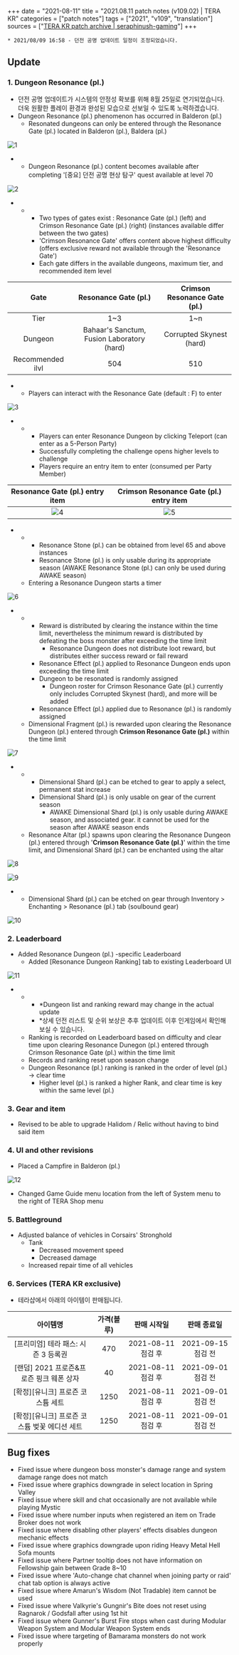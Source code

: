 +++
date = "2021-08-11"
title = "2021.08.11 patch notes (v109.02) | TERA KR"
categories = ["patch notes"]
tags = ["2021", "v109", "translation"]
sources = ["[TERA KR patch archive | seraphinush-gaming](/ko/patch/2021/v109-02)"]
+++

[1]: /images/patch/v109-02_01.png
[2]: /images/patch/v109-02_02.png
[3]: /images/patch/v109-02_03.png
[4]: /images/patch/v109-02_04.png
[5]: /images/patch/v109-02_05.png
[6]: /images/patch/v109-02_06.png
[7]: /images/patch/v109-02_07.png
[8]: /images/patch/v109-02_08.png
[9]: /images/patch/v109-02_09.gif
[10]: /images/patch/v109-02_10.png
[11]: /images/patch/v109-02_11.png
[12]: /images/patch/v109-02_12.png

```
* 2021/08/09 16:58 - 던전 공명 업데이트 일정이 조정되었습니다.
```

## Update

### **1.** Dungeon Resonance (pl.)
- 던전 공명 업데이트가 시스템의 안정성 확보를 위해  8월 25일로 연기되었습니다. 더욱 원활한 플레이 환경과 완성된 모습으로 선보일 수 있도록 노력하겠습니다.
- Dungeon Resonance (pl.) phenomenon has occurred in Balderon (pl.)
  - Resonated dungeons can only be entered through the Resonance Gate (pl.) located in Balderon (pl.), Baldera (pl.)

![1]

- 
  - Dungeon Resonance (pl.) content becomes available after completing '[중요] 던전 공명 현상 탐구' quest available at level 70

![2]

- 
  - 
    - Two types of gates exist : Resonance Gate (pl.) (left) and Crimson Resonance Gate (pl.) (right) (instances available differ between the two gates)
    - 'Crimson Resonance Gate' offers content above highest difficulty (offers exclusive reward not available through the 'Resonance Gate')
    - Each gate differs in the available dungeons, maximum tier, and recommended item level

| Gate | Resonance Gate (pl.) | Crimson Resonance Gate (pl.) |
| :-: | :-: | :-: |
| Tier | 1~3 | 1~n |
| Dungeon | Bahaar's Sanctum, Fusion Laboratory (hard) | Corrupted Skynest (hard) |
| Recommended ilvl | 504 | 510 |

- 
  - Players can interact with the Resonance Gate (default : F) to enter

![3]

- 
  - 
    - Players can enter Resonance Dungeon by clicking Teleport (can enter as a 5-Person Party)
    - Successfully completing the challenge opens higher levels to challenge
    - Players require an entry item to enter (consumed per Party Member)

| Resonance Gate (pl.) entry item | Crimson Resonance Gate (pl.) entry item |
| :-: | :-: |
| ![4] | ![5] |

- 
  - 
    - Resonance Stone (pl.) can be obtained from level 65 and above instances
    - Resonance Stone (pl.) is only usable during its appropriate season (AWAKE Resonance Stone (pl.) can only be used during AWAKE season)
  - Entering a Resonance Dungeon starts a timer

![6]

- 
  - 
    - Reward is distributed by clearing the instance within the time limit, nevertheless the minimum reward is distributed by defeating the boss monster after exceeding the time limit
      - Resonance Dungeon does not distribute loot reward, but distributes either success reward or fail reward
    - Resonance Effect (pl.) applied to Resonance Dungeon ends upon exceeding the time limit
    - Dungeon to be resonated is randomly assigned
      - Dungeon roster for Crimson Resonance Gate (pl.) currently only includes Corrupted Skynest (hard), and more will be added
    - Resonance Effect (pl.) applied due to Resonance (pl.) is randomly assigned
  - Dimensional Fragment (pl.) is rewarded upon clearing the Resonance Dungeon (pl.) entered through **Crimson Resonance Gate (pl.)** within the time limit

![7]

- 
  - 
    - Dimensional Shard (pl.) can be etched to gear to apply a select, permanent stat increase
    - Dimensional Shard (pl.) is only usable on gear of the current season
      - AWAKE Dimensional Shard (pl.) is only usable during AWAKE season, and associated gear. it cannot be used for the season after AWAKE season ends
  - Resonance Altar (pl.) spawns upon clearing the Resonance Dungeon (pl.) entered through '**Crimson Resonance Gate (pl.)**' within the time limit, and Dimensional Shard (pl.) can be enchanted using the altar

![8]

![9]

- 
  - Dimensional Shard (pl.) can be etched on gear through Inventory > Enchanting > Resonance (pl.) tab (soulbound gear)

![10]

### **2.** Leaderboard
- Added Resonance Dungeon (pl.) -specific Leaderboard
  - Added [Resonance Dungeon Ranking] tab to existing Leaderboard UI

![11]

- 
  - 
    - *Dungeon list and ranking reward may change in the actual update
    - *상세 던전 리스트 및 순위 보상은 추후 업데이트 이후 인게임에서 확인해 보실 수 있습니다.
  - Ranking is recorded on Leaderboard based on difficulty and clear time upon clearing Resonance Dunegon (pl.) entered through Crimson Resonance Gate (pl.) within the time limit
  - Records and ranking reset upon season change
  - Dungeon Resonance (pl.) ranking is ranked in the order of level (pl.) -> clear time
    - Higher level (pl.) is ranked a higher Rank, and clear time is key within the same level (pl.)

### **3.** Gear and item
- Revised to be able to upgrade Halidom / Relic without having to bind said item

### **4.** UI and other revisions
- Placed a Campfire in Balderon (pl.)

![12]

- Changed Game Guide menu location from the left of System menu to the right of TERA Shop menu

### **5.** Battleground
- Adjusted balance of vehicles in Corsairs' Stronghold
  - Tank
    - Decreased movement speed
    - Decreased damage
  - Increased repair time of all vehicles

### **6.** Services (TERA KR exclusive)
- 테라샵에서 아래의 아이템이 판매됩니다.

| 아이템명 | 가격(블루) | 판매 시작일 | 판매 종료일 |
| :-: | :-: | :-: | :-: |
| [프리미엄] 테라 패스: 시즌 3 등록권 | 470 | 2021-08-11 점검 후 | 2021-09-15 점검 전 |
| [랜덤] 2021 프로즌&프로즌 핑크 웨폰 상자 | 40 | 2021-08-11 점검 후 | 2021-09-01 점검 전 |
| [확정][유니크] 프로즌 코스튬 세트 | 1250 | 2021-08-11 점검 후 | 2021-09-01 점검 전 |
| [확정][유니크] 프로즌 코스튬 벚꽃 에디션 세트 | 1250 | 2021-08-11 점검 후 | 2021-09-01 점검 전 |

## Bug fixes

- Fixed issue where dungeon boss monster's damage range and system damage range does not match 
- Fixed issue where graphics downgrade in select location in Spring Valley
- Fixed issue where skill and chat occasionally are not available while playing Mystic
- Fixed issue where number inputs when registered an item on Trade Broker does not work
- Fixed issue where disabling other players' effects disables dungeon mechanic effects
- Fixed issue where graphics downgrade upon riding Heavy Metal Hell Sofa mounts
- Fixed issue where Partner tooltip does not have information on Fellowship gain between Grade 8~10
- Fixed issue where 'Auto-change chat channel when joining party or raid' chat tab option is always active
- Fixed issue where Amarun's Wisdom (Not Tradable) item cannot be used
- Fixed issue where Valkyrie's Gungnir's Bite does not reset using Ragnarok / Godsfall after using 1st hit
- Fixed issue where Gunner's Burst Fire stops when cast during Modular Weapon System and Modular Weapon System ends
- Fixed issue where targeting of Bamarama monsters do not work properly
